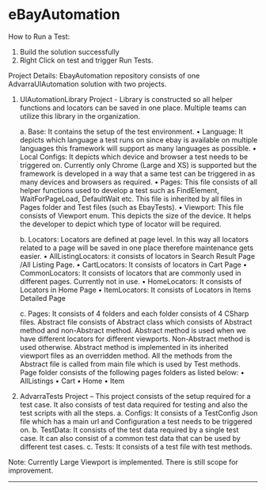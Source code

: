 # eBayAutomation

How to Run a Test:
1.	Build the solution successfully
2.	Right Click on test and trigger Run Tests.
   
Project Details:
EbayAutomation repository consists of one AdvarraUIAutomation solution with two projects.

1.	UIAutomationLibrary Project - Library is constructed so all helper functions and locators can be saved in one place. Multiple teams can utilize this library in the organization.
   
    a.	Base: It contains the setup of the test environment. 
            •	Language: It depicts which language a test runs on since ebay is available on multiple languages this framework will support as many languages as possible.
            •	Local Configs: It depicts which device and browser a test needs to be triggered on. Currently only Chrome (Large and XS) is supported but the framework is developed in a way that a same test can be                         triggered in as many devices and browsers as required.
            •	Pages: This file consists of all helper functions used to develop a test such as FindElement, WaitForPageLoad, DefaultWait etc. This file is inherited by all files in Pages folder and Test files (such as                     EbayTests).
            •	Viewport: This file consists of Viewport enum. This depicts the size of the device. It helps the developer to depict which type of locator will be required.
  	
    b.	Locators: Locators are defined at page level. In this way all locators related to a page will be saved in one place therefore maintenance gets easier.
            •	AllListingLocators: it consists of locators in Search Result Page /All Listing Page.
            •	CartLocators: It consists of locators in Cart Page
            •	CommonLocators: It consists of locators that are commonly used in different pages. Currently not in use. 
            •	HomeLocators: It consists of Locators in Home Page
            •	ItemLocators: It consists of Locators in Items Detailed Page
  	
    c.	Pages: It consists of 4 folders and each folder consists of 4 CSharp files. Abstract file consists of Abstract class which consists of Abstract method and non-Abstract method. Abstract method is used when we have            different locators for different viewports. Non-Abstract method is used otherwise. Abstract method is implemented in its inherited viewport files as an overridden method. All the methods from the Abstract file             is called from main file which is used by Test methods. Page folder consists of the following pages folders as listed below:
            •	AllListings 
            •	Cart
            •	Home
            •	Item
  	
3.	AdvarraTests Project – This project consists of the setup required for a test case. It also consists of test data required for testing and also the test scripts with all the steps.
		   a.	Configs: It consists of a TestConfig Json file which has a main url and Configuration a test needs to be triggered on.
		   b.	TestData: It consists of the test data required by a single test case. It can also consist of a common test data that can be used by different test cases.
		   c.	Tests: It consists of a test file with test methods. 


Note: Currently Large Viewport is implemented. There is still scope for improvement. 

****
